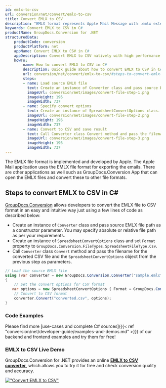 ```yaml
---
id: emlx-to-csv
url: conversion/net/convert/emlx-to-csv
title: Convert EMLX to CSV
description: "EMLX format represents Apple Mail Message with .emlx extension. Learn how to convert EMLX to CSV file programmatically in C# language using GroupDocs.Conversion for .NET library."
keywords: Convert EMLX to CSV in C#
productName: GroupDocs.Conversion for .NET
structuredData:
    productCode: conversion
    productPlatform: net
    appName: Convert EMLX to CSV in C#
    appDescription: Convert EMLX to CSV natively with high performance using C# language and server side GroupDocs.Conversion for .NET APIs, without the use of any software like Microsoft or Open Office.
    howTo:
        name: How to convert EMLX to CSV in C# 
        description: Quick guide about how to convert EMLX to CSV in C# with high performance and accuracy.
        url: conversion/net/convert/emlx-to-csv/#steps-to-convert-emlx-to-csv-in-c
        steps:
        - name: Load source EMLX file 
          text: Create an instance of Converter class and pass source EMLX file path as a constructor parameter. You may specify absolute or relative file path as per your requirements. 
          imageUrl: conversion/net/images/convert-file-step-1.png
          imageHeight: 196
          imageWidth: 737
        - name: Specify convert options 
          text: Create an instance of SpreadsheetConvertOptions class.
          imageUrl: conversion/net/images/convert-file-step-2.png
          imageHeight: 196
          imageWidth: 737
        - name: Convert to CSV and save result 
          text: Call Converter class Convert method and pass the filename for the converted HTML file and the SpreadsheetConvertOptions object from the previous step as parameters.
          imageUrl: conversion/net/images/convert-file-step-3.png
          imageHeight: 196
          imageWidth: 737
---
```


The EMLX file format is implemented and developed by Apple. The Apple Mail application uses the EMLX file format for exporting the emails. There are other applications as well such as GroupDocs.Conversion App that can open the EMLX files and convert these to other file formats.

## Steps to convert EMLX to CSV in C#

[GroupDocs.Conversion](https://products.groupdocs.com/conversion/net) allows developers to convert the EMLX file to CSV format in an easy and intuitive way just using a few lines of code as described below:

* Create an instance of `Converter` class and pass source EMLX file path as a constructor parameter. You may specify absolute or relative file path as per your requirements. 
* Create an instance of `SpreadsheetConvertOptions` class and set `Format` property to `GroupDocs.Conversion.FileTypes.SpreadsheetFileType.Csv`.
* Call `Converter` class `Convert` method and pass the filename for the converted CSV file and the `SpreadsheetConvertOptions` object from the previous step as parameters.

```csharp
// Load the source EMLX file
using (var converter = new GroupDocs.Conversion.Converter("sample.emlx"))
{
    // Set the convert options for CSV format
   var options = new SpreadsheetConvertOptions { Format = GroupDocs.Conversion.FileTypes.SpreadsheetFileType.Csv };
    // Convert to CSV format
    converter.Convert("converted.csv", options);
}
```

### Code Examples

Please find more [use-cases and complete C# sources]({{< ref "conversion/net/developer-guide/examples-and-demos.md" >}}) of our backend and frontend examples and try them for free!

### EMLX to CSV Live Demo

GroupDocs.Conversion for .NET provides an online [**EMLX to CSV converter**](https://products.groupdocs.app/conversion/emlx-to-csv), which allows you to try it for free and check conversion quality and accuracy.

[!["Convert EMLX to CSV"](conversion/net/images/convert-to-csv/convert-emlx-to-csv.png)](https://products.groupdocs.app/conversion/emlx-to-csv)